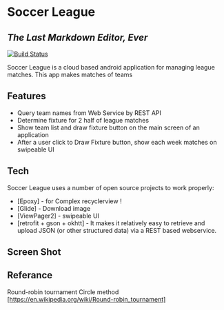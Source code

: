 # Soccer League
## _The Last Markdown Editor, Ever_


[![Build Status](https://travis-ci.org/joemccann/dillinger.svg?branch=master)](https://travis-ci.org/joemccann/dillinger)

Soccer League is a cloud based android application for managing league matches. This app makes matches of teams


## Features

- Query team names from Web Service by REST API
- Determine fixture for 2 half of league matches
- Show team list and draw fixture button on the main screen of an application
- After a user click to Draw Fixture button, show each week matches on swipeable UI

## Tech

Soccer League uses a number of open source projects to work properly:

- [Epoxy] - for Complex recyclerview !
- [Glide] - Download image 
- [ViewPager2] - swipeable UI
- [retrofit + gson + okhtt] - It makes it relatively easy to retrieve and upload JSON (or other structured data) via a REST based webservice. 

## Screen Shot

## Referance
Round-robin tournament
Circle method
[https://en.wikipedia.org/wiki/Round-robin_tournament]
